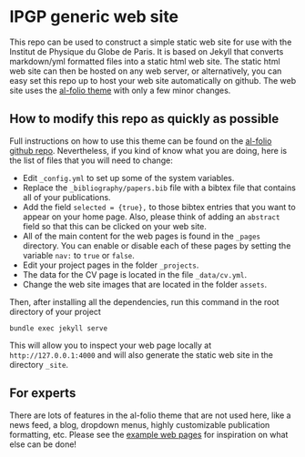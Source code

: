 # IPGP generic web site

This repo can be used to construct a simple static web site for use with the Institut de Physique du Globe de Paris. It is based on Jekyll that converts markdown/yml formatted files into a static html web site. The static html web site can then be hosted on any web server, or alternatively, you can easy set this repo up to host your web site automatically on github. The web site uses the [al-folio theme](https://github.com/alshedivat/al-folio) with only a few minor changes.

## How to modify this repo as quickly as possible

Full instructions on how to use this theme can be found on the [al-folio github repo](https://github.com/alshedivat/al-folio). Nevertheless, if you kind of know what you are doing, here is the list of files that you will need to change:

* Edit `_config.yml` to set up some of the system variables.
* Replace the `_bibliography/papers.bib` file with a bibtex file that contains all of your publications.
* Add the field `selected = {true},` to those bibtex entries that you want to appear on your home page. Also, please think of adding an `abstract` field so that this can be clicked on your web site.
* All of the main content for the web pages is found in the `_pages` directory. You can enable or disable each of these pages by setting the variable `nav:` to `true` or `false`.
* Edit your project pages in the folder `_projects`.
* The data for the CV page is located in the file `_data/cv.yml`.
* Change the web site images that are located in the folder `assets`.

Then, after installing all the dependencies, run this command in the root directory of your project
```
bundle exec jekyll serve
```
This will allow you to inspect your web page locally at `http://127.0.0.1:4000` and will also generate the static web site in the directory `_site`.

## For experts

There are lots of features in the al-folio theme that are not used here, like a news feed, a blog, dropdown menus, highly customizable publication formatting, etc. Please see the [example web pages](https://github.com/alshedivat/al-folio) for inspiration on what else can be done!

